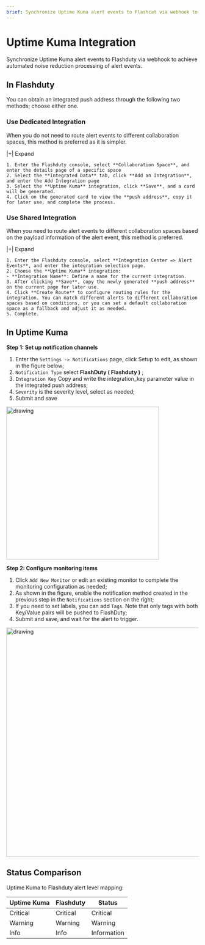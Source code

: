 ```yaml
---
brief: Synchronize Uptime Kuma alert events to Flashcat via webhook to achieve automated noise reduction processing of alert events
---
```


# Uptime Kuma Integration

Synchronize Uptime Kuma alert events to Flashduty via webhook to achieve automated noise reduction processing of alert events.

## In Flashduty
You can obtain an integrated push address through the following two methods; choose either one.

### Use Dedicated Integration

When you do not need to route alert events to different collaboration spaces, this method is preferred as it is simpler.

|+| Expand

    1. Enter the Flashduty console, select **Collaboration Space**, and enter the details page of a specific space
    2. Select the **Integrated Data** tab, click **Add an Integration**, and enter the Add Integration page
    3. Select the **Uptime Kuma** integration, click **Save**, and a card will be generated.
    4. Click on the generated card to view the **push address**, copy it for later use, and complete the process.

### Use Shared Integration

When you need to route alert events to different collaboration spaces based on the payload information of the alert event, this method is preferred.

|+| Expand

    1. Enter the Flashduty console, select **Integration Center => Alert Events**, and enter the integration selection page.
    2. Choose the **Uptime Kuma** integration:
    - **Integration Name**: Define a name for the current integration.
    3. After clicking **Save**, copy the newly generated **push address** on the current page for later use.
    4. Click **Create Route** to configure routing rules for the integration. You can match different alerts to different collaboration spaces based on conditions, or you can set a default collaboration space as a fallback and adjust it as needed.
    5. Complete.

## In Uptime Kuma
**Step 1: Set up notification channels**

1. Enter the `Settings -> Notifications` page, click Setup to edit, as shown in the figure below;
2. `Notification Type` select **FlashDuty ( Flashduty )** ;
3. `Integration Key` Copy and write the integration_key parameter value in the integrated push address;
4. `Severity` is the severity level, select as needed;
5. Submit and save

<img alt="drawing" width="400" src="https://fcdoc.github.io/img/zh/flashduty/mixin/alert_integration/uptime_kuma/1.avif" />

**Step 2: Configure monitoring items**

1. Click `Add New Monitor` or edit an existing monitor to complete the monitoring configuration as needed;
2. As shown in the figure, enable the notification method created in the previous step in the `Notifications` section on the right;
3. If you need to set labels, you can add `Tags`. Note that only tags with both Key/Value pairs will be pushed to FlashDuty;
4. Submit and save, and wait for the alert to trigger.

<img alt="drawing" width="600" src="https://fcdoc.github.io/img/zh/flashduty/mixin/alert_integration/uptime_kuma/2.avif" />

## Status Comparison

Uptime Kuma to Flashduty alert level mapping:

| Uptime Kuma  |  Flashduty  | Status |
| ------------ | -------- | ---- |
| Critical     | Critical | Critical |
| Warning     | Warning  | Warning |
| Info     | Info     | Information |